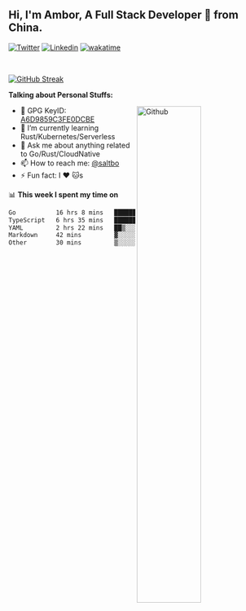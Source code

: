 ## Hi, I'm Ambor, A Full Stack Developer 🚀 from China.

[![Twitter](https://img.shields.io/badge/-saltbo-1ca0f1?style=flat&logo=twitter&logoColor=white)](https://twitter.com/rdsaltbo)
[![Linkedin](https://img.shields.io/badge/-saltbo-blue?style=flat&logo=Linkedin&logoColor=white)](https://www.linkedin.com/in/saltbo/)
[![wakatime](https://wakatime.com/badge/user/f82b1c77-faab-48cd-aef5-a12c0aff104b.svg)](https://wakatime.com/@f82b1c77-faab-48cd-aef5-a12c0aff104b)

&nbsp;  

[![GitHub Streak](http://github-readme-streak-stats.herokuapp.com?user=saltbo&hide_border=true&date_format=M%20j%5B%2C%20Y%5D)](https://git.io/streak-stats)

**Talking about Personal Stuffs:**
<!-- Any image aligned to the right. Beware the width  -->
<img width="50%" align="right" alt="Github" src="https://raw.githubusercontent.com/saltbo/saltbo/master/images/git-header.svg" />

- 🤘 GPG KeyID: [A6D9859C3FE0DCBE](https://saltbo.cn/pgp_keys.asc)
- 🌱 I’m currently learning Rust/Kubernetes/Serverless
- 💬 Ask me about anything related to Go/Rust/CloudNative
- 📫 How to reach me: [@saltbo](https://t.me/saltbo)
- ⚡ Fun fact: I :heart: :cat:s


📊 **This week I spent my time on**
<!--START_SECTION:waka-->

```txt
Go           16 hrs 8 mins   ██████████████▓░░░░░░░░░░   59.07 %
TypeScript   6 hrs 35 mins   ██████░░░░░░░░░░░░░░░░░░░   24.10 %
YAML         2 hrs 22 mins   ██▒░░░░░░░░░░░░░░░░░░░░░░   08.69 %
Markdown     42 mins         ▓░░░░░░░░░░░░░░░░░░░░░░░░   02.60 %
Other        30 mins         ▒░░░░░░░░░░░░░░░░░░░░░░░░   01.87 %
```

<!--END_SECTION:waka-->
